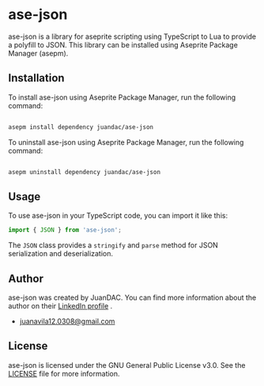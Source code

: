 # ase-json

ase-json is a library for aseprite scripting using TypeScript to Lua to provide a polyfill to JSON. This library can be installed using Aseprite Package Manager (asepm).

## Installation

To install ase-json using Aseprite Package Manager, run the following command:

```bash

asepm install dependency juandac/ase-json
```

To uninstall ase-json using Aseprite Package Manager, run the following command:

```bash

asepm uninstall dependency juandac/ase-json
```

## Usage

To use ase-json in your TypeScript code, you can import it like this:

```typescript
import { JSON } from 'ase-json';
```

The `JSON` class provides a `stringify` and `parse` method for JSON serialization and deserialization.

## Author

ase-json was created by JuanDAC. You can find more information about the author on their [LinkedIn profile](https://www.linkedin.com/in/juandac/) .

- juanavila12.0308@gmail.com

## License

ase-json is licensed under the GNU General Public License v3.0. See the [LICENSE](https://chat.openai.com/LICENSE) file for more information.
